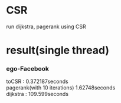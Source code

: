 # CSR
run dijkstra, pagerank using CSR

# result(single thread)
### ego-Facebook     
toCSR : 0.372187seconds         
pagerank(with 10 iterations) 1.62748seconds    
dijkstra : 109.599seconds
